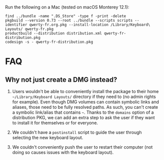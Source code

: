 Run the following on a Mac (tested on macOS Monterey 12.1):

```shell
find ../bundle -name ".DS_Store" -type f -print -delete
pkgbuild --version 0.73 --root ../bundle --scripts scripts --identifier qwerty-fr.org.pkg --install-location /Library/Keyboard\ Layouts/ qwerty-fr.pkg
productbuild --distribution distribution.xml qwerty-fr-distribution.pkg
codesign -s - qwerty-fr-distribution.pkg
```

# FAQ

## Why not just create a DMG instead?

1. Users wouldn't be able to conveniently install the package to their home `~/Library/Keyboard Layouts/` directory if they need to (no admin rights for example). Even though DMG volumes can contain symbolic links and aliases, those need to be fully resolved paths. As such, you can't create a symbolic link/alias that contains `~`. Thanks to the `domains` option of a distribution PKG, we can add an extra step to ask the user if they want to install it for themselves or for everyone.

2. We couldn't have a `postinstall` script to guide the user through selecting the new keyboard layout.

3. We couldn't conveniently push the user to restart their computer (not doing so causes issues with the keyboard layout).

